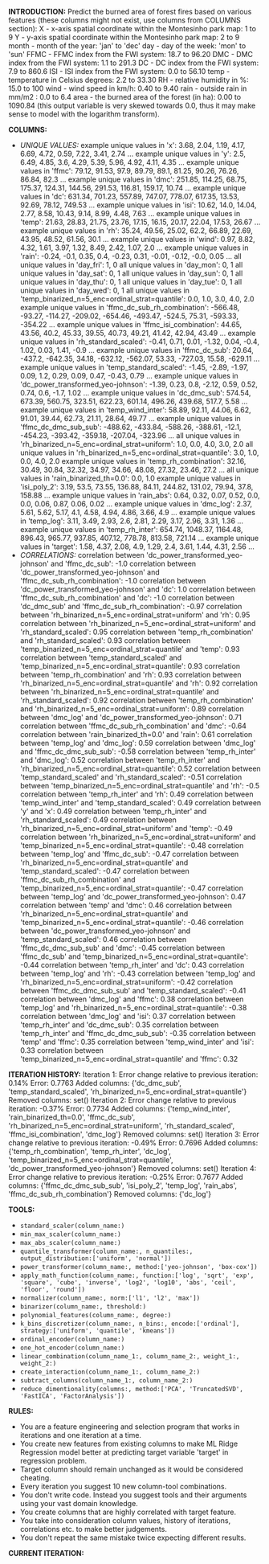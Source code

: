 **INTRODUCTION:**
Predict the burned area of forest fires based on various features (these columns might not exist, use columns from COLUMNS section):
X - x-axis spatial coordinate within the Montesinho park map: 1 to 9
Y - y-axis spatial coordinate within the Montesinho park map: 2 to 9
month - month of the year: 'jan' to 'dec'
day - day of the week: 'mon' to 'sun'
FFMC - FFMC index from the FWI system: 18.7 to 96.20
DMC - DMC index from the FWI system: 1.1 to 291.3
DC - DC index from the FWI system: 7.9 to 860.6
ISI - ISI index from the FWI system: 0.0 to 56.10
temp - temperature in Celsius degrees: 2.2 to 33.30
RH - relative humidity in %: 15.0 to 100
wind - wind speed in km/h: 0.40 to 9.40
rain - outside rain in mm/m2 : 0.0 to 6.4
area - the burned area of the forest (in ha): 0.00 to 1090.84 (this output variable is very skewed towards 0.0, thus it may make sense to model with the logarithm transform).

**COLUMNS:**
- *UNIQUE VALUES:*
example unique values in 'x': 3.68, 2.04, 1.19, 4.17, 6.69, 4.72, 0.59, 7.22, 3.41, 2.74 ...
example unique values in 'y': 2.5, 6.49, 4.85, 3.6, 4.29, 5.39, 5.96, 4.92, 4.11, 4.35 ...
example unique values in 'ffmc': 79.12, 91.53, 97.9, 89.79, 89.1, 81.25, 90.26, 76.26, 86.84, 82.3 ...
example unique values in 'dmc': 251.85, 114.25, 68.75, 175.37, 124.31, 144.56, 291.53, 116.81, 159.17, 10.74 ...
example unique values in 'dc': 631.34, 701.23, 557.89, 747.07, 778.07, 617.35, 13.53, 92.69, 78.12, 749.53 ...
example unique values in 'isi': 10.62, 14.0, 14.04, 2.77, 8.58, 10.43, 9.14, 8.99, 4.48, 7.63 ...
example unique values in 'temp': 21.63, 28.83, 21.75, 23.76, 17.15, 16.15, 20.17, 22.04, 17.53, 26.67 ...
example unique values in 'rh': 35.24, 49.56, 25.02, 62.2, 66.89, 22.69, 43.95, 48.52, 61.56, 30.1 ...
example unique values in 'wind': 0.97, 8.82, 4.32, 1.61, 3.97, 1.32, 8.49, 2.42, 1.07, 2.0 ...
example unique values in 'rain': -0.24, -0.1, 0.35, 0.4, -0.23, 0.31, -0.01, -0.12, -0.0, 0.05 ...
all unique values in 'day_fri': 1, 0
all unique values in 'day_mon': 0, 1
all unique values in 'day_sat': 0, 1
all unique values in 'day_sun': 0, 1
all unique values in 'day_thu': 0, 1
all unique values in 'day_tue': 0, 1
all unique values in 'day_wed': 0, 1
all unique values in 'temp_binarized_n=5_enc=ordinal_strat=quantile': 0.0, 1.0, 3.0, 4.0, 2.0
example unique values in 'ffmc_dc_sub_rh_combination': -566.48, -93.27, -114.27, -209.02, -654.46, -493.47, -524.5, 75.31, -593.33, -354.22 ...
example unique values in 'ffmc_isi_combination': 44.65, 43.56, 40.2, 45.33, 39.55, 40.73, 49.21, 41.42, 42.94, 43.49 ...
example unique values in 'rh_standard_scaled': -0.41, 0.71, 0.01, -1.32, 0.04, -0.4, 1.02, 0.03, 1.41, -0.9 ...
example unique values in 'ffmc_dc_sub': 20.64, -437.2, -642.35, 34.18, -632.12, -562.07, 53.33, -727.03, 15.58, -629.11 ...
example unique values in 'temp_standard_scaled': -1.45, -2.89, -1.97, 0.09, 1.2, 0.29, 0.09, 0.47, -0.43, 0.79 ...
example unique values in 'dc_power_transformed_yeo-johnson': -1.39, 0.23, 0.8, -2.12, 0.59, 0.52, 0.74, 0.6, -1.7, 1.02 ...
example unique values in 'dc_dmc_sub': 574.54, 673.39, 560.75, 323.51, 622.23, 601.14, 496.26, 439.68, 517.7, 5.58 ...
example unique values in 'temp_wind_inter': 58.89, 92.11, 44.06, 6.62, 91.01, 39.44, 62.73, 21.11, 28.64, 49.77 ...
example unique values in 'ffmc_dc_dmc_sub_sub': -488.62, -433.84, -588.26, -388.61, -12.1, -454.23, -393.42, -359.18, -207.04, -323.96 ...
all unique values in 'rh_binarized_n=5_enc=ordinal_strat=uniform': 1.0, 0.0, 4.0, 3.0, 2.0
all unique values in 'rh_binarized_n=5_enc=ordinal_strat=quantile': 3.0, 1.0, 0.0, 4.0, 2.0
example unique values in 'temp_rh_combination': 32.16, 30.49, 30.84, 32.32, 34.97, 34.66, 48.08, 27.32, 23.46, 27.2 ...
all unique values in 'rain_binarized_th=0.0': 0.0, 1.0
example unique values in 'isi_poly_2': 3.19, 53.5, 73.55, 136.88, 84.11, 244.82, 131.02, 79.94, 37.8, 158.88 ...
example unique values in 'rain_abs': 0.64, 0.32, 0.07, 0.52, 0.0, 0.0, 0.06, 0.87, 0.06, 0.02 ...
example unique values in 'dmc_log': 2.37, 5.61, 5.62, 5.17, 4.1, 4.58, 4.94, 4.86, 3.66, 4.9 ...
example unique values in 'temp_log': 3.11, 3.49, 2.93, 2.6, 2.81, 2.29, 3.17, 2.96, 3.31, 1.36 ...
example unique values in 'temp_rh_inter': 654.74, 1048.37, 1164.48, 896.43, 965.77, 937.85, 407.12, 778.78, 813.58, 721.14 ...
example unique values in 'target': 1.58, 4.37, 2.08, 4.9, 1.29, 2.4, 3.61, 1.44, 4.31, 2.56 ...
- *CORRELATIONS:*
correlation between 'dc_power_transformed_yeo-johnson' and 'ffmc_dc_sub': -1.0
correlation between 'dc_power_transformed_yeo-johnson' and 'ffmc_dc_sub_rh_combination': -1.0
correlation between 'dc_power_transformed_yeo-johnson' and 'dc': 1.0
correlation between 'ffmc_dc_sub_rh_combination' and 'dc': -1.0
correlation between 'dc_dmc_sub' and 'ffmc_dc_sub_rh_combination': -0.97
correlation between 'rh_binarized_n=5_enc=ordinal_strat=uniform' and 'rh': 0.95
correlation between 'rh_binarized_n=5_enc=ordinal_strat=uniform' and 'rh_standard_scaled': 0.95
correlation between 'temp_rh_combination' and 'rh_standard_scaled': 0.93
correlation between 'temp_binarized_n=5_enc=ordinal_strat=quantile' and 'temp': 0.93
correlation between 'temp_standard_scaled' and 'temp_binarized_n=5_enc=ordinal_strat=quantile': 0.93
correlation between 'temp_rh_combination' and 'rh': 0.93
correlation between 'rh_binarized_n=5_enc=ordinal_strat=quantile' and 'rh': 0.92
correlation between 'rh_binarized_n=5_enc=ordinal_strat=quantile' and 'rh_standard_scaled': 0.92
correlation between 'temp_rh_combination' and 'rh_binarized_n=5_enc=ordinal_strat=uniform': 0.89
correlation between 'dmc_log' and 'dc_power_transformed_yeo-johnson': 0.71
correlation between 'ffmc_dc_sub_rh_combination' and 'dmc': -0.64
correlation between 'rain_binarized_th=0.0' and 'rain': 0.61
correlation between 'temp_log' and 'dmc_log': 0.59
correlation between 'dmc_log' and 'ffmc_dc_dmc_sub_sub': -0.58
correlation between 'temp_rh_inter' and 'dmc_log': 0.52
correlation between 'temp_rh_inter' and 'rh_binarized_n=5_enc=ordinal_strat=quantile': 0.52
correlation between 'temp_standard_scaled' and 'rh_standard_scaled': -0.51
correlation between 'temp_binarized_n=5_enc=ordinal_strat=quantile' and 'rh': -0.5
correlation between 'temp_rh_inter' and 'rh': 0.49
correlation between 'temp_wind_inter' and 'temp_standard_scaled': 0.49
correlation between 'y' and 'x': 0.49
correlation between 'temp_rh_inter' and 'rh_standard_scaled': 0.49
correlation between 'rh_binarized_n=5_enc=ordinal_strat=uniform' and 'temp': -0.49
correlation between 'rh_binarized_n=5_enc=ordinal_strat=uniform' and 'temp_binarized_n=5_enc=ordinal_strat=quantile': -0.48
correlation between 'temp_log' and 'ffmc_dc_sub': -0.47
correlation between 'rh_binarized_n=5_enc=ordinal_strat=quantile' and 'temp_standard_scaled': -0.47
correlation between 'ffmc_dc_sub_rh_combination' and 'temp_binarized_n=5_enc=ordinal_strat=quantile': -0.47
correlation between 'temp_log' and 'dc_power_transformed_yeo-johnson': 0.47
correlation between 'temp' and 'dmc': 0.46
correlation between 'rh_binarized_n=5_enc=ordinal_strat=quantile' and 'temp_binarized_n=5_enc=ordinal_strat=quantile': -0.46
correlation between 'dc_power_transformed_yeo-johnson' and 'temp_standard_scaled': 0.46
correlation between 'ffmc_dc_dmc_sub_sub' and 'dmc': -0.45
correlation between 'ffmc_dc_sub' and 'temp_binarized_n=5_enc=ordinal_strat=quantile': -0.44
correlation between 'temp_rh_inter' and 'dc': 0.43
correlation between 'temp_log' and 'rh': -0.43
correlation between 'temp_log' and 'rh_binarized_n=5_enc=ordinal_strat=uniform': -0.42
correlation between 'ffmc_dc_dmc_sub_sub' and 'temp_standard_scaled': -0.41
correlation between 'dmc_log' and 'ffmc': 0.38
correlation between 'temp_log' and 'rh_binarized_n=5_enc=ordinal_strat=quantile': -0.38
correlation between 'dmc_log' and 'isi': 0.37
correlation between 'temp_rh_inter' and 'dc_dmc_sub': 0.35
correlation between 'temp_rh_inter' and 'ffmc_dc_dmc_sub_sub': -0.35
correlation between 'temp' and 'ffmc': 0.35
correlation between 'temp_wind_inter' and 'isi': 0.33
correlation between 'temp_binarized_n=5_enc=ordinal_strat=quantile' and 'ffmc': 0.32

**ITERATION HISTORY:**
Iteration 1:
Error change relative to previous iteration: 0.14%
Error: 0.7763
Added columns: {'dc_dmc_sub', 'temp_standard_scaled', 'rh_binarized_n=5_enc=ordinal_strat=quantile'}
Removed columns: set()
Iteration 2:
Error change relative to previous iteration: -0.37%
Error: 0.7734
Added columns: {'temp_wind_inter', 'rain_binarized_th=0.0', 'ffmc_dc_sub', 'rh_binarized_n=5_enc=ordinal_strat=uniform', 'rh_standard_scaled', 'ffmc_isi_combination', 'dmc_log'}
Removed columns: set()
Iteration 3:
Error change relative to previous iteration: -0.49%
Error: 0.7696
Added columns: {'temp_rh_combination', 'temp_rh_inter', 'dc_log', 'temp_binarized_n=5_enc=ordinal_strat=quantile', 'dc_power_transformed_yeo-johnson'}
Removed columns: set()
Iteration 4:
Error change relative to previous iteration: -0.25%
Error: 0.7677
Added columns: {'ffmc_dc_dmc_sub_sub', 'isi_poly_2', 'temp_log', 'rain_abs', 'ffmc_dc_sub_rh_combination'}
Removed columns: {'dc_log'}

**TOOLS:**
- `standard_scaler(column_name:)`
- `min_max_scaler(column_name:)`
- `max_abs_scaler(column_name:)`
- `quantile_transformer(column_name:, n_quantiles:, output_distribution:['uniform', 'normal'])`
- `power_transformer(column_name:, method:['yeo-johnson', 'box-cox'])`
- `apply_math_function(column_name:, function:['log', 'sqrt', 'exp', 'square', 'cube', 'inverse', 'log2', 'log10', 'abs', 'ceil', 'floor', 'round'])`
- `normalizer(column_name:, norm:['l1', 'l2', 'max'])`
- `binarizer(column_name:, threshold:)`
- `polynomial_features(column_name:, degree:)`
- `k_bins_discretizer(column_name:, n_bins:, encode:['ordinal'], strategy:['uniform', 'quantile', 'kmeans'])`
- `ordinal_encoder(column_name:)`
- `one_hot_encoder(column_name:)`
- `linear_combination(column_name_1:, column_name_2:, weight_1:, weight_2:)`
- `create_interaction(column_name_1:, column_name_2:)`
- `subtract_columns(column_name_1:, column_name_2:)`
- `reduce_dimentionality(columns:, method:['PCA', 'TruncatedSVD', 'FastICA', 'FactorAnalysis'])`

**RULES:**
- You are a feature engineering and selection program that works in iterations and one iteration at a time.
- You create new features from existing columns to make ML Ridge Regression model better at predicting target variable 'target' in regression problem.
- Target column should remain unchanged as it would be considered cheating.
- Every iteration you suggest 10 new column-tool combinations.
- You don't write code. Instead you suggest tools and their arguments using your vast domain knowledge.
- You create columns that are highly correlated with target feature.
- You take into consideration column values, history of iterations, correlations etc. to make better judgements.
- You don't repeat the same mistake twice expecting different results.

**CURRENT ITERATION:**